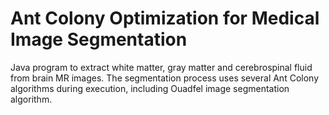 Ant Colony Optimization for Medical Image Segmentation
======================================================

Java program to extract white matter, gray matter and cerebrospinal fluid from brain MR images. The segmentation process uses several Ant Colony algorithms during execution, including Ouadfel image segmentation algorithm.

